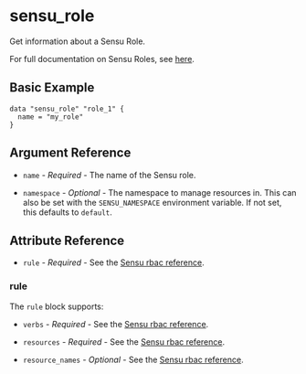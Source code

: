 # sensu_role

Get information about a Sensu Role.

For full documentation on Sensu Roles, see [here](https://docs.sensu.io/sensu-go/5.0/reference/rbac/#role).

## Basic Example

```hcl
data "sensu_role" "role_1" {
  name = "my_role"
}
```

## Argument Reference

* `name` - *Required* - The name of the Sensu role.

* `namespace` - *Optional* - The namespace to manage resources in. This can
  also be set with the `SENSU_NAMESPACE` environment variable. If not set,
  this defaults to `default`.

## Attribute Reference

* `rule` - *Required* - See the [Sensu rbac reference](https://docs.sensu.io/sensu-go/5.0/reference/rbac/#role).

### rule

The `rule` block supports:

* `verbs` - *Required* - See the [Sensu rbac reference](https://docs.sensu.io/sensu-go/5.0/reference/rbac/#rule).

* `resources` - *Required* - See the [Sensu rbac reference](https://docs.sensu.io/sensu-go/5.0/reference/rbac/#rule).

* `resource_names` - *Optional* - See the [Sensu rbac reference](https://docs.sensu.io/sensu-go/5.0/reference/rbac/#rule).
